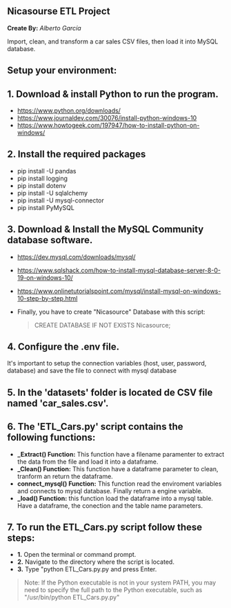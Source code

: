 ## Nicasourse ETL Project
**Create By:** _Alberto García_

Import, clean, and transform a car sales CSV files, then load it into MySQL database.

## Setup your environment:

## 1. Download & install Python to run the program.
- https://www.python.org/downloads/
- https://www.journaldev.com/30076/install-python-windows-10
- https://www.howtogeek.com/197947/how-to-install-python-on-windows/

## 2. Install the required packages
- pip install -U pandas
- pip install logging
- pip install dotenv
- pip install -U sqlalchemy
- pip install -U mysql-connector
- pip install PyMySQL

## 3. Download & Install the MySQL Community database software.
- https://dev.mysql.com/downloads/mysql/
- https://www.sqlshack.com/how-to-install-mysql-database-server-8-0-19-on-windows-10/
- https://www.onlinetutorialspoint.com/mysql/install-mysql-on-windows-10-step-by-step.html
- Finally, you have to create "Nicasource" Database with this script:

  > CREATE DATABASE IF NOT EXISTS Nicasource;
  
## 4. Configure the .env file.
It's important to setup the connection variables (host, user, password, database) and save the file to connect with mysql database

## 5. In the 'datasets' folder is located de CSV file named 'car_sales.csv'.
## 6. The 'ETL_Cars.py' script contains the following functions:
  - **_Extract() Function:** This function have a filename paramenter to extract the data from the file and load it into a dataframe.
  - **_Clean() Function:** This function have a dataframe parameter to clean, tranform an return the dataframe.
  - **connect_mysql() Function:** This function read the enviroment variables and connects to mysql database. Finally return a engine variable.
  - **_load() Function:** this function load the dataframe into a mysql table. Have a dataframe, the conection and the table name parameters.

## 7. To run the ETL_Cars.py script follow these steps:
  - **1.** Open the terminal or command prompt.
  - **2.** Navigate to the directory where the script is located.
  - **3.** Type "python ETL_Cars.py.py and press Enter.
>Note: If the Python executable is not in your system PATH, you may need to specify the full path to the Python executable, such as "/usr/bin/python ETL_Cars.py.py"
